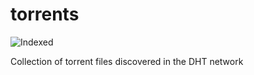 torrents 
========
![Indexed](https://img.shields.io/badge/indexed-42027-blue)

Collection of torrent files discovered in the DHT network
